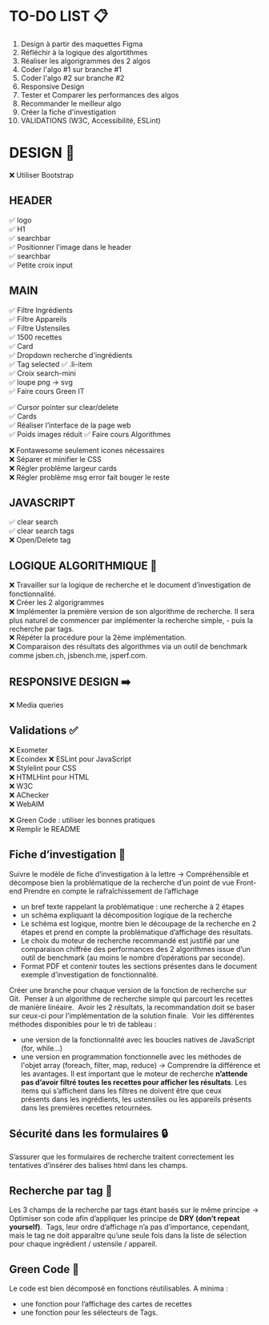 # TO-DO LIST 📋

1. Design à partir des maquettes Figma
2. Réfléchir à la logique des algortithmes
3. Réaliser les algorigrammes des 2 algos
4. Coder l'algo #1 sur branche #1
5. Coder l'algo #2 sur branche #2
6. Responsive Design
7. Tester et Comparer les performances des algos
8. Recommander le meilleur algo
9. Créer la fiche d'investigation
10. VALIDATIONS (W3C, Accessibilité, ESLint)

# DESIGN 🎨

❌ Utiliser Bootstrap 

## HEADER
✅ logo  
✅ H1  
✅ searchbar  
✅ Positionner l'image dans le header  
✅ searchbar  
✅ Petite croix input  

## MAIN
✅ Filtre Ingrédients  
✅ Filtre Appareils  
✅ Filtre Ustensiles  
✅ 1500 recettes  
✅ Card  
✅ Dropdown recherche d'ingrédients  
✅ Tag selected
✅ .li-item  
✅ Croix search-mini  
✅ loupe png -> svg  
✅ Faire cours Green IT  

✅ Cursor pointer sur clear/delete  
✅ Cards    
✅ Réaliser l’interface de la page web    
✅ Poids images réduit 
✅ Faire cours Algorithmes 

❌ Fontawesome seulement icones nécessaires  
❌ Séparer et minifier le CSS  
❌ Régler problème largeur cards  
❌ Régler problème msg error fait bouger le reste  

## JAVASCRIPT
✅ clear search  
✅ clear search tags  
❌ Open/Delete tag  

## LOGIQUE ALGORITHMIQUE 🧠
❌ Travailler sur la logique de recherche et le document d’investigation de fonctionnalité.  
❌ Créer les 2 algorigrammes  
❌ Implémenter la première version de son algorithme de recherche. Il sera plus naturel de commencer par implémenter la recherche simple, 
    - puis la recherche par tags.   
❌ Répéter la procédure pour la 2ème implémentation.  
❌ Comparaison des résultats des algorithmes via un outil de benchmark comme jsben.ch, jsbench.me, jsperf.com.  

## RESPONSIVE DESIGN ➡️
❌ Media queries

## Validations ✅
❌ Exometer   
❌ Ecoindex
❌ ESLint pour JavaScript  
❌ Stylelint pour CSS  
❌ HTMLHint pour HTML  
❌ W3C     
❌ AChecker  
❌ WebAIM  

❌ Green Code : utiliser les bonnes pratiques   
❌ Remplir le README


## Fiche d’investigation 📄
Suivre le modèle de fiche d’investigation à la lettre
-> Compréhensible et décompose bien la problématique de la recherche d’un point de vue Front-end
    Prendre en compte le rafraîchissement de l’affichage
- un bref texte rappelant la problématique : une recherche à 2 étapes
- un schéma expliquant la décomposition logique de la recherche
- Le schéma est logique, montre bien le découpage de la recherche en 2 étapes et prend en compte la problématique d’affichage des résultats. 
- Le choix du moteur de recherche recommandé est justifié par une comparaison chiffrée des performances des 2 algorithmes issue d’un outil de benchmark (au moins le nombre d’opérations par seconde).
- Format PDF et contenir toutes les sections présentes dans le document exemple d’investigation de fonctionnalité.

Créer une branche pour chaque version de la fonction de recherche sur Git. 
Penser à un algorithme de recherche simple qui parcourt les recettes de manière linéaire. 
Avoir les 2 résultats, la recommandation doit se baser sur ceux-ci pour l’implémentation de la solution finale. 
Voir les différentes méthodes disponibles pour le tri de tableau :
- une version de la fonctionnalité avec les boucles natives de JavaScript (for, while...) 
- une version en programmation fonctionnelle avec les méthodes de l'objet array (foreach, filter, map, reduce) 
→ Comprendre la différence et les avantages. 
Il est important que le moteur de recherche **n’attende pas d’avoir filtré toutes les recettes pour afficher les résultats**. Les items qui s’affichent dans les filtres ne doivent être que ceux présents dans les ingrédients, les ustensiles ou les appareils présents dans les premières recettes retournées. 

## Sécurité dans les formulaires 🔒
S’assurer que les formulaires de recherche traitent correctement les tentatives d’insérer des balises html dans les champs.

## Recherche par tag 🔎
Les 3 champs de la recherche par tags étant basés sur le même principe
-> Optimiser son code afin d’appliquer les principe de **DRY (don’t repeat yourself)**. 
Tags, leur ordre d’affichage n’a pas d’importance, cependant, mais le tag ne doit apparaître qu’une seule fois dans la liste de sélection pour chaque ingrédient / ustensile / appareil.
 
## Green Code 🌱
Le code est bien décomposé en fonctions réutilisables. A minima :
- une fonction pour l’affichage des cartes de recettes
- une fonction pour les sélecteurs de Tags.